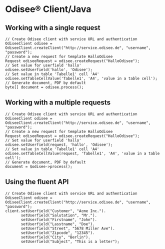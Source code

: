# Odisee&reg; Client/Java

## Working with a single request

    // Create Odisee client with service URL and authentication
    OdiseeClient odisee = OdiseeClient.createClient("http://service.odisee.de", "username", "password");
    // Create a new request for template HalloOdisee
    Request odiseeRequest = odisee.createRequest("HalloOdisee");
    // Set value for userfield 'hallo'
    odisee.setUserfield('hallo', 'Odisee');
    // Set value in table 'Tabelle1' cell 'A4'
    odisee.setTableCellValue('Tabelle1', 'A4', 'value in a table cell');
    // Generate document, PDF by default
    byte[] document = odisee.process();

## Working with a multiple requests

    // Create Odisee client with service URL and authentication
    OdiseeClient odisee = OdiseeClient.createClient("http://service.odisee.de", "username", "password");
    // Create a new request for template HalloOdisee
    Request odiseeRequest = odisee.createRequest("HalloOdisee");
    // Set value for userfield 'hallo'
    odisee.setUserfield(request, 'hallo', 'Odisee');
    // Set value in table 'Tabelle1' cell 'A4'
    odisee.setTableCellValue(request, 'Tabelle1', 'A4', 'value in a table cell');
    // Generate document, PDF by default
    document = $odisee->process();

## Using the fluent API

    // Create Odisee client with service URL and authentication
    OdiseeClient odisee = OdiseeClient.createClient("http://service.odisee.de", "username", "password");
    client.setUserfield("Customer", "Acme Inc.").
           setUserfield("Salutation", "Mr.").
           setUserfield("Firstname", "John").
           setUserfield("Lasstname", "Doe").
           setUserfield("Street", "5678 Miller Ave").
           setUserfield("Zipcode", "12345").
           setUserfield("City", "Berlin").
           setUserfield("Subject", "This is a letter");
